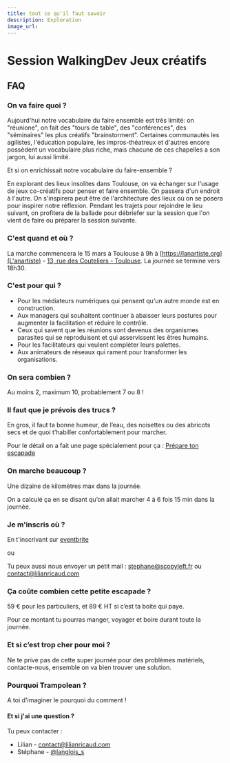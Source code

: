 ```yaml
---
title: tout ce qu'il faut savoir
description: Exploration
image_url:
---
```


# Session WalkingDev Jeux créatifs


## FAQ

### On va faire quoi ?

Aujourd'hui notre vocabulaire du faire ensemble est très limité: on "réunione", on fait des "tours de table", des "conférences", des "séminaires" les plus créatifs "brainstorment". Certaines communautés les agilistes, l'éducation populaire, les impros-théatreux et d'autres encore possèdent un vocabulaire plus riche, mais chacune de ces chapelles a son jargon, lui aussi limité.

Et si on enrichissait notre vocabulaire du faire-ensemble ?

En explorant des lieux insolites dans Toulouse, on va échanger sur l'usage de jeux co-créatifs pour penser et faire ensemble. On passera d'un endroit à l'autre. On s'inspirera peut être de l'architecture des lieux où on se posera pour inspirer notre réflexion.
Pendant les trajets pour rejoindre le lieu suivant, on profitera  de la ballade pour débriefer sur la session que l'on vient de faire ou préparer la session suivante.

### C'est quand et où ?

La marche commencera le 15 mars à Toulouse à 9h à
[https://lanartiste.org](L'anartiste) - [13, rue des Couteliers - Toulouse](http://www.openstreetmap.org/node/1532531242).
La journée se termine vers 18h30.

### C'est pour qui ?

- Pour les médiateurs numériques qui pensent qu'un autre monde est en construction.
- Aux managers qui souhaitent continuer à abaisser leurs postures pour augmenter la facilitation et réduire le contrôle.
- Ceux qui savent que les réunions sont devenus des organismes parasites qui se reproduisent et qui asservissent les êtres humains.
- Pour les facilitateurs qui veulent compléter leurs palettes.
- Aux animateurs de réseaux qui rament pour transformer les organisations.

### On sera combien ?

Au moins 2, maximum 10, probablement 7 ou 8 !

### Il faut que je prévois des trucs ?

En gros, il faut ta bonne humeur, de l’eau, des noisettes ou des abricots secs et de quoi t’habiller confortablement pour marcher.

Pour le détail on a fait une page spécialement pour ça : [Prépare ton escapade](http://walkingdev.fr/#walkingdev/trampolean/v34/prepare-ton-escapade.md)

### On marche beaucoup ?

Une dizaine de kilomètres max dans la journée.

On a calculé ça en se disant qu’on allait marcher 4 à 6 fois 15 min dans la journée.

### Je m'inscris où ?

En t'inscrivant sur [eventbrite](https://www.eventbrite.fr/e/billets-walking-dev-jeux-creatifs-lilian-ricaud-et-stephane-langlois-32463592479)

ou

Tu peux aussi nous envoyer un petit mail : [stephane@scopyleft.fr](mailto:stephane@scopyleft.fr) ou [contact@lilianricaud.com](mailto:contact@lilianricaud.com)

### Ça coûte combien cette petite escapade ?

59 € pour les particuliers, et 89 € HT si c’est ta boite qui paye.  

Pour ce montant tu pourras manger, voyager et boire durant toute la journée.

### Et si c’est trop cher pour moi ?

Ne te prive pas de cette super journée pour des problèmes matériels, contacte-nous, ensemble on va bien trouver une solution.

### Pourquoi Trampolean ?

A toi d'imaginer le pourquoi du comment !

#### Et si j'ai une question ?

Tu peux contacter :

- Lilian - [contact@lilianricaud.com](mailto:contact@lilianricaud.com)
- Stéphane - [@langlois_s](https://twitter.com/langlois_s)
